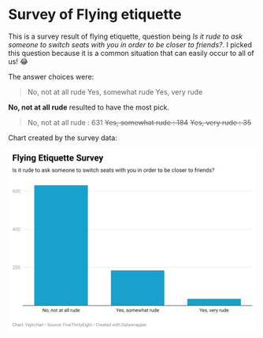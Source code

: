 # Survey of Flying etiquette

This is a survey result of flying etiquette, question being *Is it rude to ask someone to switch seats with you in order to be closer to friends?*.
I picked this question because it is a common situation that can easily occur to all of us! :joy:

The answer choices were:
> No, not at all rude
> Yes, somewhat rude
> Yes, very rude

**No, not at all rude** resulted to have the most pick.
> No, not at all rude : 631
> ~~Yes, somewhat rude : 184~~
> ~~Yes, very rude : 35~~

Chart created by the survey data:

![data wrapper chart](WgKBU-flying-etiquette-survey.png)
